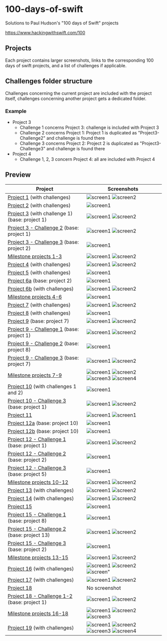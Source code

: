 # 100-days-of-swift

Solutions to Paul Hudson's "100 days of Swift" projects

https://www.hackingwithswift.com/100

## Projects

Each project contains larger screenshots, links to the corresponding 100 days of swift projects, and a list of challenges if applicable.

## Challenges folder structure

Challenges concerning the current project are included with the project itself, challenges concerning another project gets a dedicated folder.

### Example

- Project 3
  - Challenge 1 concerns Project 3: challenge is included with Project 3
  - Challenge 2 concerns Project 1: Project 1 is duplicated as "Project3-Challenge2" and challenge is found there
  - Challenge 3 concerns Project 2: Project 2 is duplicated as "Project3-Challenge3" and challenge is found there
- Project 4
  - Challenge 1, 2, 3 concern Project 4: all are included with Project 4

## Preview

Project                                                                    |Screenshots
---                                                                        |---
[Project 1](01-Project1) (with challenges)                                 | ![screen1](01-Project1/screenshots/small/screen01.png) ![screen2](01-Project1/screenshots/small/screen02.png) |
[Project 2](02-Project2) (with challenges)                                 | ![screen1](02-Project2/screenshots/small/screen01.png) |
[Project 3](03-Project3) (with challenge 1) (base: project 1)              | ![screen1](03-Project3/screenshots/small/screen01.png) ![screen2](03-Project3/screenshots/small/screen02.png) |
[Project 3 - Challenge 2](04-Project3-Challenge2) (base: project 1)        | ![screen1](04-Project3-Challenge2/screenshots/small/screen01.png) ![screen2](04-Project3-Challenge2/screenshots/small/screen02.png) |
[Project 3 - Challenge 3](05-Project3-Challenge3) (base: project 2)        | ![screen1](05-Project3-Challenge3/screenshots/small/screen01.png) |
[Milestone projects 1-3](06-Milestone-Projects1-3)                         | ![screen1](06-Milestone-Projects1-3/screenshots/small/screen01.png) ![screen2](06-Milestone-Projects1-3/screenshots/small/screen02.png) |
[Project 4](07-Project4) (with challenges)                                 | ![screen1](07-Project4/screenshots/small/screen01.png) ![screen2](07-Project4/screenshots/small/screen02.png) |
[Project 5](08-Project5) (with challenges)                                 | ![screen1](08-Project5/screenshots/small/screen01.png) |
[Project 6a](09-Project6a) (base: project 2)                               | ![screen1](09-Project6a/screenshots/small/screen01.png) |
[Project 6b](10-Project6b) (with challenges)                               | ![screen1](10-Project6b/screenshots/small/screen01.png) ![screen2](10-Project6b/screenshots/small/screen02.png) |
[Milestone projects 4-6](11-Milestone-Projects4-6)                         | ![screen1](11-Milestone-Projects4-6/screenshots/small/screen01.png) |
[Project 7](12-Project7) (with challenges)                                 | ![screen1](12-Project7/screenshots/small/screen01.png) ![screen2](12-Project7/screenshots/small/screen02.png) |
[Project 8](13-Project8) (with challenges)                                 | ![screen1](13-Project8/screenshots/small/screen01.png) |
[Project 9](14-Project9) (base: project 7)                                 | ![screen1](14-Project9/screenshots/small/screen01.png) ![screen2](14-Project9/screenshots/small/screen02.png) |
[Project 9 - Challenge 1](15-Project9-Challenge1) (base: project 1)        | ![screen1](15-Project9-Challenge1/screenshots/small/screen01.png) ![screen2](15-Project9-Challenge1/screenshots/small/screen02.png) |
[Project 9 - Challenge 2](16-Project9-Challenge2) (base: project 8)        | ![screen1](16-Project9-Challenge2/screenshots/small/screen01.png) |
[Project 9 - Challenge 3](17-Project9-Challenge3) (base: project 7)        | ![screen1](17-Project9-Challenge3/screenshots/small/screen01.png) ![screen2](17-Project9-Challenge3/screenshots/small/screen02.png) |
[Milestone projects 7-9](18-Milestone-Projects7-9)                         | ![screen1](18-Milestone-Projects7-9/screenshots/small/screen01.png) ![screen2](18-Milestone-Projects7-9/screenshots/small/screen02.png) ![screen3](18-Milestone-Projects7-9/screenshots/small/screen03.png) ![screen4](18-Milestone-Projects7-9/screenshots/small/screen04.png) |
[Project 10](19-Project10) (with challenges 1 and 2)                       | ![screen1](19-Project10/screenshots/small/screen01.png) |
[Project 10 - Challenge 3](20-Project10-Challenge3) (base: project 1)      | ![screen1](20-Project10-Challenge3/screenshots/small/screen01.png) ![screen2](20-Project10-Challenge3/screenshots/small/screen02.png) |
[Project 11](21-Project11)                                                 | ![screen1](21-Project11/screenshots/small/screen01.png) ![screen1](21-Project11/screenshots/small/screen02.png) |
[Project 12a](22-Project12a) (base: project 10)                            | ![screen1](22-Project12a/screenshots/small/screen01.png) |
[Project 12b](23-Project12b) (base: project 10)                            | ![screen1](23-Project12b/screenshots/small/screen01.png) |
[Project 12 - Challenge 1](24-Project12-Challenge1) (base: project 1)      | ![screen1](24-Project12-Challenge1/screenshots/small/screen01.png) ![screen2](24-Project12-Challenge1/screenshots/small/screen02.png) |
[Project 12 - Challenge 2](25-Project12-Challenge2) (base: project 2)      | ![screen1](25-Project12-Challenge2/screenshots/small/screen01.png) |
[Project 12 - Challenge 3](26-Project12-Challenge3) (base: project 5)      | ![screen1](26-Project12-Challenge3/screenshots/small/screen01.png) |
[Milestone projects 10-12](27-Milestone-Projects10-12)                     | ![screen1](27-Milestone-Projects10-12/screenshots/small/screen01.png) ![screen2](27-Milestone-Projects10-12/screenshots/small/screen02.png) |
[Project 13](28-Project13) (with challenges)                               | ![screen1](28-Project13/screenshots/small/screen01.png) ![screen2](28-Project13/screenshots/small/screen02.png) |
[Project 14](29-Project14) (with challenges)                               | ![screen1](29-Project14/screenshots/small/screen01.png) ![screen2](29-Project14/screenshots/small/screen02.png) |
[Project 15](30-Project15)                                                 | ![screen1](30-Project15/screenshots/small/screen01.png) |
[Project 15 - Challenge 1](31-Project15-Challenge1) (base: project 8)      | ![screen1](31-Project15-Challenge1/screenshots/small/screen01.png) |
[Project 15 - Challenge 2](32-Project15-Challenge2) (base: project 13)     | ![screen1](32-Project15-Challenge2/screenshots/small/screen01.png) ![screen2](32-Project15-Challenge2/screenshots/small/screen02.png) |
[Project 15 - Challenge 3](33-Project15-Challenge3) (base: project 2)      | ![screen1](33-Project15-Challenge3/screenshots/small/screen01.png) |
[Milestone projects 13-15](34-Milestone-Projects13-15)                     | ![screen1](34-Milestone-Projects13-15/screenshots/small/screen01.png) ![screen2](34-Milestone-Projects13-15/screenshots/small/screen02.png) |
[Project 16](35-Project16) (with challenges)                               | ![screen1](35-Project16/screenshots/small/screen01.png) ![screen2](35-Project16/screenshots/small/screen02.png) ![screen"](35-Project16/screenshots/small/screen03.png) |
[Project 17](36-Project17) (with challenges)                               | ![screen1](36-Project17/screenshots/small/screen01.png) ![screen2](36-Project17/screenshots/small/screen02.png) |
[Project 18](37-Project18)                                                 | No screenshot |
[Project 18 - Challenge 1-2](38-Project18-Challenges1-2) (base: project 1) | ![screen1](38-Project18-Challenges1-2/screenshots/small/screen01.png) ![screen2](38-Project18-Challenges1-2/screenshots/small/screen02.png) |
[Milestone projects 16-18](39-Milestone-Projects16-18)                     | ![screen1](39-Milestone-Projects16-18/screenshots/small/screen01.png) ![screen2](39-Milestone-Projects16-18/screenshots/small/screen02.png) ![screen3](39-Milestone-Projects16-18/screenshots/small/screen03.png) |
[Project 19](40-Project19) (with challenges)                               | ![screen1](40-Project19/screenshots/small/screen01.png) ![screen2](40-Project19/screenshots/small/screen02.png) ![screen3](40-Project19/screenshots/small/screen03.png) ![screen4](40-Project19/screenshots/small/screen04.png) |
